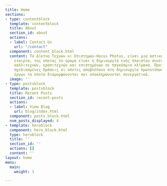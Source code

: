 ```yaml
---
title: Home
sections:
- type: contentblock
  template: contentblock
  title: About
  section_id: about
  actions:
  - label: Contact Us
    url: "/contact"
  component: content_block.html
  content: Το Δίκτυο Τεχνών κι Επιστημών-Hocus Photus, είναι μια αστική μη κερδοσκοπική
    εταιρία, της οποίας το όραμα είναι η δημιουργία ενός πλαισίου συνένωσης και σύμπραξης
    καλλιτεχνών, ερασιτεχνών και επιστημόνων σε παγκόσμια κλίμακα. Προτείνει ειδικά
    σχεδιασμένες δράσεις οι οποίες αποβλέπουν στη δημιουργία πρωτοτύπων ομαδικών εικαστικών
    έργων τα οποία διαμορφώνονται και ολοκληρώνονται συνεργατικά.
  image: ''
- type: postsblock
  template: postsblock
  title: Recent Posts
  section_id: recent-posts
  actions:
  - label: View Blog
    url: blog/index.html
  component: posts_block.html
  num_posts_displayed: 4
- template: heroblock
  component: hero_block.html
  type: heroblock
  title: ''
  section_id: ''
  actions: []
  content: ''
layout: home
menu:
  main:
    weight: 1

---
```

